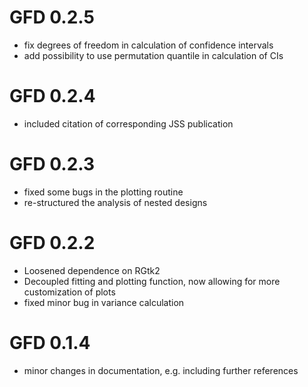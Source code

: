 # GFD 0.2.5
* fix degrees of freedom in calculation of confidence intervals
* add possibility to use permutation quantile in calculation of CIs

# GFD 0.2.4
* included citation of corresponding JSS publication

# GFD 0.2.3
* fixed some bugs in the plotting routine
* re-structured the analysis of nested designs

# GFD 0.2.2

* Loosened dependence on RGtk2
* Decoupled fitting and plotting function, now allowing 
for more customization of plots
* fixed minor bug in variance calculation

# GFD 0.1.4
* minor changes in documentation, e.g. including 
  further references